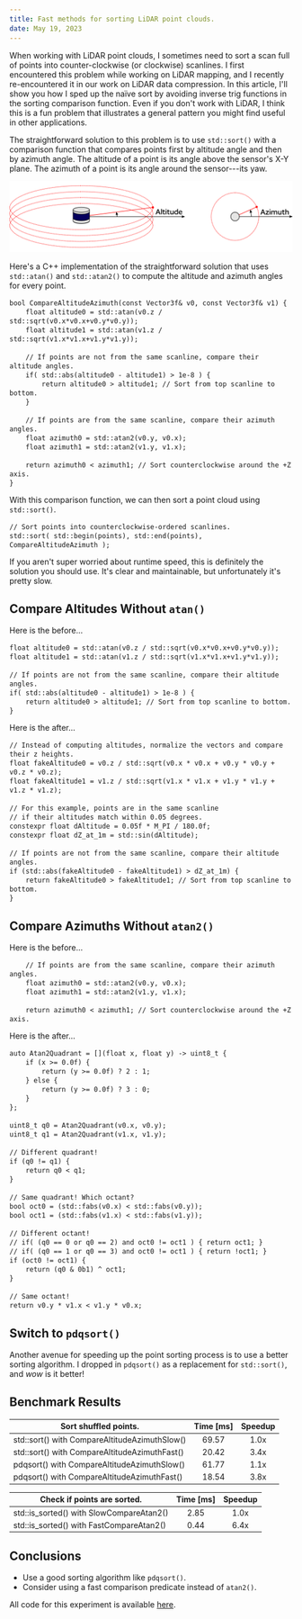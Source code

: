 ```yaml
---
title: Fast methods for sorting LiDAR point clouds.
date: May 19, 2023
---
```


When working with LiDAR point clouds, I sometimes need to sort a scan full of points into counter-clockwise (or clockwise) scanlines.
I first encountered this problem while working on LiDAR mapping, and I recently re-encountered it in our work on LiDAR data compression.
In this article, I'll show you how I sped up the na&#239;ve sort by avoiding inverse trig functions in the sorting comparison function.
Even if you don't work with LiDAR, I think this is a fun problem that illustrates a general pattern you might find useful in other applications.

The straightforward solution to this problem is to use `std::sort()` with a comparison function that compares points first by altitude angle and then by azimuth angle.
The altitude of a point is its angle above the sensor's X-Y plane. The azimuth of a point is its angle around the sensor---its yaw.

![A diagram showing the altitude and azimuth coordinates that define a LiDAR point in spherical coordinates](/posts/0000-sort-points/figures/lidar-coordinates.svg)

Here's a C++ implementation of the straightforward solution that uses `std::atan()` and `std::atan2()` to compute the altitude and azimuth angles for every point.

    bool CompareAltitudeAzimuth(const Vector3f& v0, const Vector3f& v1) {
        float altitude0 = std::atan(v0.z / std::sqrt(v0.x*v0.x+v0.y*v0.y));
        float altitude1 = std::atan(v1.z / std::sqrt(v1.x*v1.x+v1.y*v1.y));

        // If points are not from the same scanline, compare their altitude angles.
        if( std::abs(altitude0 - altitude1) > 1e-8 ) {
            return altitude0 > altitude1; // Sort from top scanline to bottom.
        }

        // If points are from the same scanline, compare their azimuth angles.
        float azimuth0 = std::atan2(v0.y, v0.x);
        float azimuth1 = std::atan2(v1.y, v1.x);

        return azimuth0 < azimuth1; // Sort counterclockwise around the +Z axis.
    }

With this comparison function, we can then sort a point cloud using `std::sort()`.

    // Sort points into counterclockwise-ordered scanlines.
    std::sort( std::begin(points), std::end(points), CompareAltitudeAzimuth );

If you aren't super worried about runtime speed, this is definitely the solution you should use.
It's clear and maintainable, but unfortunately it's pretty slow.

## Compare Altitudes Without `atan()`

Here is the before...

    float altitude0 = std::atan(v0.z / std::sqrt(v0.x*v0.x+v0.y*v0.y));
    float altitude1 = std::atan(v1.z / std::sqrt(v1.x*v1.x+v1.y*v1.y));

    // If points are not from the same scanline, compare their altitude angles.
    if( std::abs(altitude0 - altitude1) > 1e-8 ) {
        return altitude0 > altitude1; // Sort from top scanline to bottom.
    }

Here is the after...

    // Instead of computing altitudes, normalize the vectors and compare their z heights.
    float fakeAltitude0 = v0.z / std::sqrt(v0.x * v0.x + v0.y * v0.y + v0.z * v0.z);
    float fakeAltitude1 = v1.z / std::sqrt(v1.x * v1.x + v1.y * v1.y + v1.z * v1.z);

    // For this example, points are in the same scanline
    // if their altitudes match within 0.05 degrees.
    constexpr float dAltitude = 0.05f * M_PI / 180.0f;
    constexpr float dZ_at_1m = std::sin(dAltitude);

    // If points are not from the same scanline, compare their altitude angles.
    if (std::abs(fakeAltitude0 - fakeAltitude1) > dZ_at_1m) {
        return fakeAltitude0 > fakeAltitude1; // Sort from top scanline to bottom.
    }

## Compare Azimuths Without `atan2()`

Here is the before...

        // If points are from the same scanline, compare their azimuth angles.
        float azimuth0 = std::atan2(v0.y, v0.x);
        float azimuth1 = std::atan2(v1.y, v1.x);

        return azimuth0 < azimuth1; // Sort counterclockwise around the +Z axis.

Here is the after...

    auto Atan2Quadrant = [](float x, float y) -> uint8_t {
        if (x >= 0.0f) {
            return (y >= 0.0f) ? 2 : 1;
        } else {
            return (y >= 0.0f) ? 3 : 0;
        }
    };

    uint8_t q0 = Atan2Quadrant(v0.x, v0.y);
    uint8_t q1 = Atan2Quadrant(v1.x, v1.y);

    // Different quadrant!
    if (q0 != q1) {
        return q0 < q1;
    }

    // Same quadrant! Which octant?
    bool oct0 = (std::fabs(v0.x) < std::fabs(v0.y));
    bool oct1 = (std::fabs(v1.x) < std::fabs(v1.y));

    // Different octant!
    // if( (q0 == 0 or q0 == 2) and oct0 != oct1 ) { return oct1; }
    // if( (q0 == 1 or q0 == 3) and oct0 != oct1 ) { return !oct1; }
    if (oct0 != oct1) {
        return (q0 & 0b1) ^ oct1;
    }

    // Same octant!
    return v0.y * v1.x < v1.y * v0.x;

## Switch to `pdqsort()`
Another avenue for speeding up the point sorting process is to use a better sorting algorithm.
I dropped in `pdqsort()` as a replacement for `std::sort()`, and *wow* is it better!

## Benchmark Results

| Sort shuffled points.                         | Time [ms] | Speedup |
|-----------------------------------------------|:---------:|:-------:|
| std::sort() with CompareAltitudeAzimuthSlow() |    69.57  |   1.0x  |
| std::sort() with CompareAltitudeAzimuthFast() |    20.42  |   3.4x  |
| pdqsort()   with CompareAltitudeAzimuthSlow() |    61.77  |   1.1x  |
| pdqsort()   with CompareAltitudeAzimuthFast() |    18.54  |   3.8x  |



| Check if points are sorted.              | Time [ms] | Speedup |
|------------------------------------------|:---------:|:-------:|
| std::is_sorted() with SlowCompareAtan2() |    2.85   |   1.0x  |
| std::is_sorted() with FastCompareAtan2() |    0.44   |   6.4x  |

## Conclusions

* Use a good sorting algorithm like `pdqsort()`.
* Consider using a fast comparison predicate instead of `atan2()`.

All code for this experiment is available [here](/posts/0000-sort-points/code).
